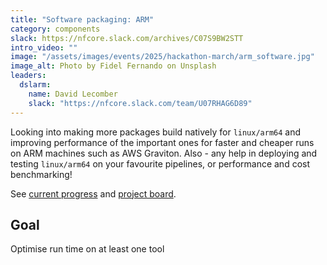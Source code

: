 ```yaml
---
title: "Software packaging: ARM"
category: components
slack: https://nfcore.slack.com/archives/C07S9BW2STT
intro_video: ""
image: "/assets/images/events/2025/hackathon-march/arm_software.jpg"
image_alt: Photo by Fidel Fernando on Unsplash
leaders:
  dslarm:
    name: David Lecomber
    slack: "https://nfcore.slack.com/team/U07RHAG6D89"
---
```


Looking into making more packages build natively for `linux/arm64` and improving performance of the important ones for faster and cheaper runs on ARM machines such as AWS Graviton.
Also - any help in deploying and testing `linux/arm64` on your favourite pipelines, or performance and cost benchmarking!

See [current progress](https://github.com/ewels/nf-core-arm-discovery)
and [project board](https://github.com/orgs/nf-core/projects/89).

## Goal

Optimise run time on at least one tool
